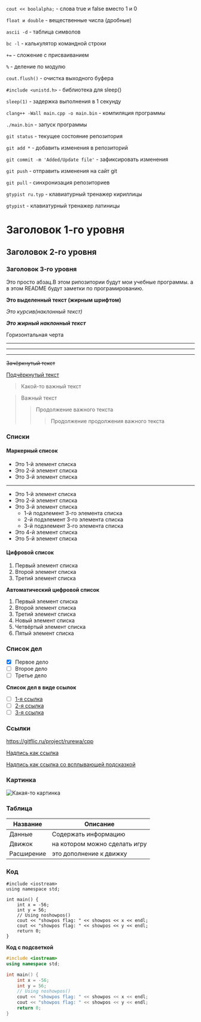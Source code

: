 ```cout << boolalpha;``` - слова true и false вместо 1 и 0

```float и double``` - вещественные числа (дробные)

```ascii -d``` - таблица символов

```bc -l``` - калькулятор командной строки

```+=``` - сложение с присваиванием

```%``` - деление по модулю

```cout.flush()``` - очистка выходного буфера

```#include <unistd.h>``` - библиотека для sleep()

```sleep(1)``` - задержка выполнения в 1 секунду

```clang++ -Wall main.cpp -o main.bin``` - компиляция программы

```./main.bin``` - запуск программы

```git status``` - текущее состояние репозитория

```git add *``` - добавить изменения в репозиторий

```git commit -m 'Added/Update file'``` - зафиксировать изменения

```git push``` - отправить изменения на сайт git

```git pull``` - синхронизация репозиториев

```gtypist ru.typ``` - клавиатурный тренажер кириллицы

```gtypist``` - клавиатурный тренажер латиницы

# Заголовок 1-го уровня

## Заголовок 2-го уровня

### Заголовок 3-го уровня

Это просто абзац.В этом рипозитории будут мои учебные программы. а в этом README будут заметки по програмированию.

**Это выделенный текст (жирным шрифтом)**

*Это курсив(наклонный текст)*

***Это жирный наклонный текст***

Горизонтальная черта

---
___

***

~~Зачёркнутый текст~~

<u>Подчёркнутый текст</u>

> Какой-то важный текст

> Важный текст
>> Продолжение важного текста
>>> Продолжение продолжения важного текста

### Списки

#### Маркерный список

* Это 1-й элемент списка
* Это 2-й элемент списка
* Это 3-й элемент списка

***

+ Это 1-й элемент списка
+ Это 2-й элемент списка
+ Это 3-й элемент списка
    - 1-й подэлемент 3-го элемента списка
    - 2-й подэлемент 3-го элемента списка
    - 3-й подэлемент 3-го элемента списка
+ Это 4-й элемент списка
+ Это 5-й элемент списка

#### Цифровой список

1. Первый элемент списка
2. Второй элемент списка
3. Третий элемент списка

**Автоматический цифровой список**

1. Первый элемент списка
1. Второй элемент списка
1. Третий элемент списка
1. Новый элемент списка
1. Четвёртый элемент списка
1. Пятый элемент списка

### Список дел

- [x] Первое дело
- [ ] Второе дело
- [ ] Третье дело

**Список дел в виде ссылок**

- [ ] [1-я ссылка](#bar)
- [ ] [2-я ссылка](#qux)
- [ ] [3-я ссылка](#faz)

### Сcылки

<https://gitflic.ru/project/rurewa/cpp>

[Надпись как ссылка](https://gitflic.ru/project/rurewa/cpp)

[Надпись как ссылка со всплывающей подсказкой](https://gitflic.ru/project/rurewa/cpp "Это сайт курса")

### Картинка

![Какая-то картинка]()

### Таблица

| Название | Описание |
| ------ | ----------- |
| Данные   | Содержать информацию |
| Движок | на котором можно сделать игру |
| Расширение    | это дополнение к движку |

### Код

```
#include <iostream>
using namespace std;

int main() {
    int x = -56;
    int y = 56;
    // Using noshowpos()
    cout << "showpos flag: " << showpos << x << endl;
    cout << "showpos flag: " << showpos << y << endl;
    return 0;
}
```

**Код с подсветкой**

```cpp
#include <iostream>
using namespace std;

int main() {
    int x = -56;
    int y = 56;
    // Using noshowpos()
    cout << "showpos flag: " << showpos << x << endl;
    cout << "showpos flag: " << showpos << y << endl;
    return 0;
}
```




